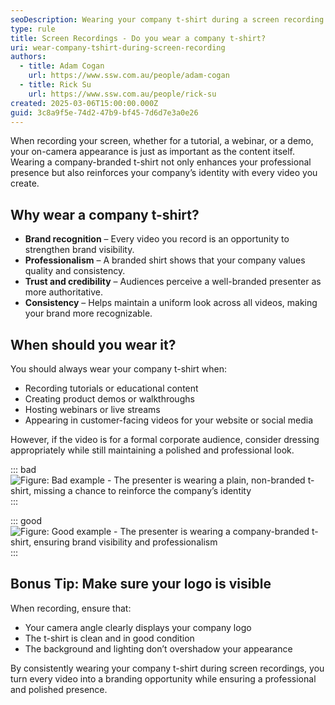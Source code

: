 ```yaml
---
seoDescription: Wearing your company t-shirt during a screen recording helps reinforce your brand identity and ensures a professional and consistent appearance.
type: rule
title: Screen Recordings - Do you wear a company t-shirt?
uri: wear-company-tshirt-during-screen-recording
authors:
  - title: Adam Cogan
    url: https://www.ssw.com.au/people/adam-cogan
  - title: Rick Su
    url: https://www.ssw.com.au/people/rick-su
created: 2025-03-06T15:00:00.000Z
guid: 3c8a9f5e-74d2-47b9-bf45-7d6d7e3a0e26
---
```


When recording your screen, whether for a tutorial, a webinar, or a demo, your on-camera appearance is just as important as the content itself. Wearing a company-branded t-shirt not only enhances your professional presence but also reinforces your company’s identity with every video you create.

<!--endintro-->

## Why wear a company t-shirt?

* **Brand recognition** – Every video you record is an opportunity to strengthen brand visibility.
* **Professionalism** – A branded shirt shows that your company values quality and consistency.
* **Trust and credibility** – Audiences perceive a well-branded presenter as more authoritative.
* **Consistency** – Helps maintain a uniform look across all videos, making your brand more recognizable.

## When should you wear it?

You should always wear your company t-shirt when:

* Recording tutorials or educational content
* Creating product demos or walkthroughs
* Hosting webinars or live streams
* Appearing in customer-facing videos for your website or social media

However, if the video is for a formal corporate audience, consider dressing appropriately while still maintaining a polished and professional look.

::: bad
![Figure: Bad example - The presenter is wearing a plain, non-branded t-shirt, missing a chance to reinforce the company’s identity](company-t-shirt-bad.jpg)
:::

::: good
![Figure: Good example - The presenter is wearing a company-branded t-shirt, ensuring brand visibility and professionalism](company-t-shirt-good.jpg)
:::

## Bonus Tip: Make sure your logo is visible

When recording, ensure that:

- Your camera angle clearly displays your company logo
- The t-shirt is clean and in good condition
- The background and lighting don’t overshadow your appearance

By consistently wearing your company t-shirt during screen recordings, you turn every video into a branding opportunity while ensuring a professional and polished presence.
